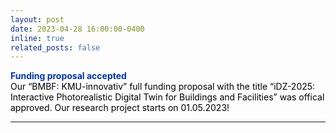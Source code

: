 ```yaml
---
layout: post
date: 2023-04-28 16:00:00-0400
inline: true
related_posts: false
---
```


<font color="#00369f"><b>Funding proposal accepted</b></font><br><font color="#000000">Our “BMBF: KMU-innovativ” full funding proposal with the title “iDZ-2025: Interactive Photorealistic Digital Twin for Buildings and Facilities” was offical approved. Our research project starts on 01.05.2023!</font>
<hr>